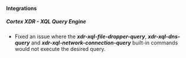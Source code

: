 
#### Integrations
##### Cortex XDR - XQL Query Engine
- Fixed an issue where the ***xdr-xql-file-dropper-query***, ***xdr-xql-dns-query*** and ***xdr-xql-network-connection-query*** built-in commands would not execute the desired query.
